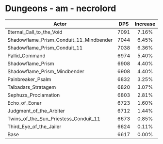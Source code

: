# Dungeons - am - necrolord
| Actor | DPS | Increase |
|---|:---:|:---:|
|Eternal_Call_to_the_Void|7091|7.16%|
|Shadowflame_Prism_Conduit_11_Mindbender|7044|6.45%|
|Shadowflame_Prism_Conduit_11|7038|6.36%|
|Pallid_Command|6974|5.40%|
|Shadowflame_Prism|6908|4.40%|
|Shadowflame_Prism_Mindbender|6908|4.40%|
|Painbreaker_Psalm|6832|3.25%|
|Talbadars_Stratagem|6820|3.07%|
|Sephuzs_Proclamation|6803|2.81%|
|Echo_of_Eonar|6723|1.60%|
|Judgment_of_the_Arbiter|6712|1.44%|
|Twins_of_the_Sun_Priestess_Conduit_11|6673|0.85%|
|Third_Eye_of_the_Jailer|6624|0.11%|
|Base|6617|0.00%|
